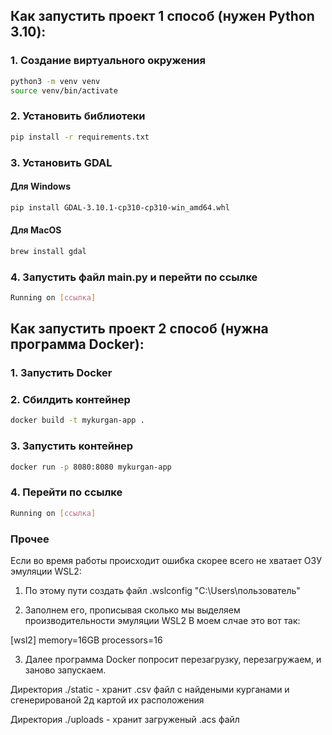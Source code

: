 ## Как запустить проект 1 способ (нужен Python 3.10):

### 1. Создание виртуального окружения

```bash
python3 -m venv venv
source venv/bin/activate
```

### 2. Установить библиотеки

```bash
pip install -r requirements.txt
```

### 3. Установить GDAL

#### Для Windows
```bash
pip install GDAL-3.10.1-cp310-cp310-win_amd64.whl
```
#### Для MacOS
```bash
brew install gdal
```

### 4. Запустить файл main.py и перейти по ссылке

```bash
Running on [ссылка]
```

## Как запустить проект 2 способ (нужна программа Docker):

### 1. Запустить Docker

### 2. Сбилдить контейнер

```bash
docker build -t mykurgan-app .
```

### 3. Запустить контейнер

```bash
docker run -p 8080:8080 mykurgan-app 
```

### 4. Перейти по ссылке

```bash
Running on [ссылка]
```

### Прочее

Если во время работы происходит ошибка скорее всего не хватает ОЗУ эмуляции WSL2:

1. По этому пути создать файл .wslconfig
"C:\Users\пользователь\"

2. Заполнем его, прописывая сколько мы выделяем производительности эмуляции WSL2
В моем слчае это вот так:
 
[wsl2]
memory=16GB
processors=16

3. Далее программа Docker попросит перезагрузку, перезагружаем, и заново запускаем.

Директория ./static  - хранит .csv файл с найдеными курганами и сгенерированой 2д картой их расположения

Директория ./uploads - хранит загруженый .acs файл
